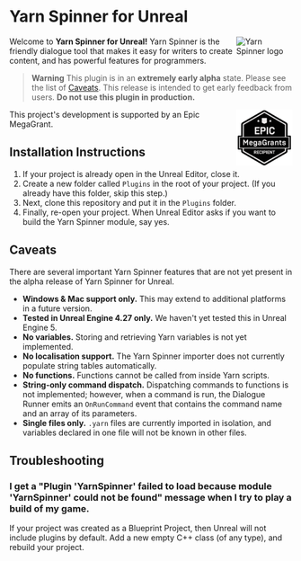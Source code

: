 # Yarn Spinner for Unreal

<img src="https://downloads.yarnspinner.dev/get/YarnSpinnerLogo.png" alt="Yarn Spinner logo" width="100px;" align="right">

Welcome to **Yarn Spinner for Unreal!** Yarn Spinner is the friendly dialogue tool that makes it easy for writers to create content, and has powerful features for programmers.

> **Warning**
> This plugin is in an **extremely early alpha** state. Please see the list of [Caveats](#caveats). This release is intended to get early feedback from users. **Do not use this plugin in production.**

<img src=".github/assets/Epic_MegaGrants_Recipient_logo.png" alt="Yarn Spinner logo" width="100px;" align="right"> This project's development is supported by an Epic MegaGrant.

## Installation Instructions

1. If your project is already open in the Unreal Editor, close it.
2. Create a new folder called `Plugins` in the root of your project. (If you already have this folder, skip this step.)
3. Next, clone this repository and put it in the `Plugins` folder.
4. Finally, re-open your project. When Unreal Editor asks if you want to build the Yarn Spinner module, say yes.

## Caveats

There are several important Yarn Spinner features that are not yet present in the alpha release of Yarn Spinner for Unreal.

- **Windows & Mac support only.** This may extend to additional platforms in a future version.
- **Tested in Unreal Engine 4.27 only.** We haven't yet tested this in Unreal Engine 5.
- **No variables.** Storing and retrieving Yarn variables is not yet implemented.
- **No localisation support.** The Yarn Spinner importer does not currently populate string tables automatically.
- **No functions.** Functions cannot be called from inside Yarn scripts.
- **String-only command dispatch.** Dispatching commands to functions is not implemented; however, when a command is run, the Dialogue Runner emits an `OnRunCommand` event that contains the command name and an array of its parameters.
- **Single files only.** `.yarn` files are currently imported in isolation, and variables declared in one file will not be known in other files.

## Troubleshooting

### I get a "Plugin 'YarnSpinner' failed to load because module 'YarnSpinner' could not be found" message when I try to play a build of my game.

If your project was created as a Blueprint Project, then Unreal will not include plugins by default. Add a new empty C++ class (of any type), and rebuild your project.